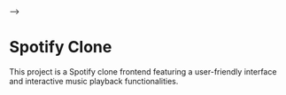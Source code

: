 <!-- <<<<<<< HEAD -->
<!-- # React + Vite -->

<!-- This template provides a minimal setup to get React working in Vite with HMR and some ESLint rules.

Currently, two official plugins are available:

- [@vitejs/plugin-react](https://github.com/vitejs/vite-plugin-react/blob/main/packages/plugin-react/README.md) uses [Babel](https://babeljs.io/) for Fast Refresh
- [@vitejs/plugin-react-swc](https://github.com/vitejs/vite-plugin-react-swc) uses [SWC](https://swc.rs/) for Fast Refresh
=======
# Spotify
"A Spotify clone frontend project featuring a user-friendly interface and interactive music playback functionalities." --> -->
<!-- >>>>>>> 1418280bd64aa220e0b9363788fbfe7ef90fd85d
<!--  -->

# Spotify Clone

This project is a Spotify clone frontend featuring a user-friendly interface and interactive music playback functionalities.
